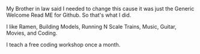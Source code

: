 My Brother in law said I needed to change this cause it was just the Generic Welcome Read ME for Github. So that's what I did.

I like Ramen, Building Models, Running N Scale Trains, Music, Guitar, Movies, and Coding.

I teach a free coding workshop once a month.

<!---
apanderson89/apanderson89 is a ✨ special ✨ repository because its `README.md` (this file) appears on your GitHub profile.
You can click the Preview link to take a look at your changes.
--->
